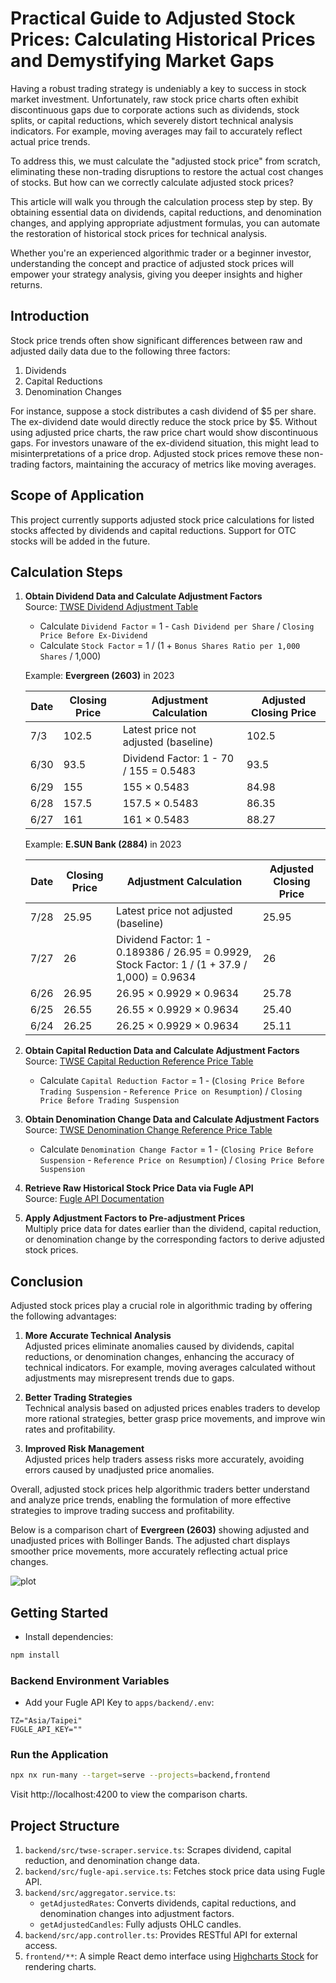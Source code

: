 # Practical Guide to Adjusted Stock Prices: Calculating Historical Prices and Demystifying Market Gaps

Having a robust trading strategy is undeniably a key to success in stock market investment. Unfortunately, raw stock price charts often exhibit discontinuous gaps due to corporate actions such as dividends, stock splits, or capital reductions, which severely distort technical analysis indicators. For example, moving averages may fail to accurately reflect actual price trends.

To address this, we must calculate the "adjusted stock price" from scratch, eliminating these non-trading disruptions to restore the actual cost changes of stocks. But how can we correctly calculate adjusted stock prices?

This article will walk you through the calculation process step by step. By obtaining essential data on dividends, capital reductions, and denomination changes, and applying appropriate adjustment formulas, you can automate the restoration of historical stock prices for technical analysis.

Whether you're an experienced algorithmic trader or a beginner investor, understanding the concept and practice of adjusted stock prices will empower your strategy analysis, giving you deeper insights and higher returns.

## Introduction

Stock price trends often show significant differences between raw and adjusted daily data due to the following three factors:

1. Dividends
2. Capital Reductions
3. Denomination Changes

For instance, suppose a stock distributes a cash dividend of $5 per share. The ex-dividend date would directly reduce the stock price by $5. Without using adjusted price charts, the raw price chart would show discontinuous gaps. For investors unaware of the ex-dividend situation, this might lead to misinterpretations of a price drop. Adjusted stock prices remove these non-trading factors, maintaining the accuracy of metrics like moving averages.

## Scope of Application

This project currently supports adjusted stock price calculations for listed stocks affected by dividends and capital reductions. Support for OTC stocks will be added in the future.

## Calculation Steps

1. **Obtain Dividend Data and Calculate Adjustment Factors**  
   Source: [TWSE Dividend Adjustment Table](https://wwwc.twse.com.tw/zh/announcement/ex-right/twt49u.html)

   - Calculate `Dividend Factor` = 1 - `Cash Dividend per Share` / `Closing Price Before Ex-Dividend`
   - Calculate `Stock Factor` = 1 / (1 + `Bonus Shares Ratio per 1,000 Shares` / 1,000)

   Example: **Evergreen (2603)** in 2023

   | Date   | Closing Price | Adjustment Calculation                  | Adjusted Closing Price |
   |--------|---------------|-----------------------------------------|-------------------------|
   | 7/3    | 102.5         | Latest price not adjusted (baseline)   | 102.5                  |
   | 6/30   | 93.5          | Dividend Factor: 1 - 70 / 155 = 0.5483 | 93.5                   |
   | 6/29   | 155           | 155 × 0.5483                           | 84.98                  |
   | 6/28   | 157.5         | 157.5 × 0.5483                         | 86.35                  |
   | 6/27   | 161           | 161 × 0.5483                           | 88.27                  |

   Example: **E.SUN Bank (2884)** in 2023

   | Date   | Closing Price | Adjustment Calculation                                                                  | Adjusted Closing Price |
   |--------|---------------|-----------------------------------------------------------------------------------------|-------------------------|
   | 7/28   | 25.95         | Latest price not adjusted (baseline)                                                   | 25.95                  |
   | 7/27   | 26            | Dividend Factor: 1 - 0.189386 / 26.95 = 0.9929, Stock Factor: 1 / (1 + 37.9 / 1,000) = 0.9634 | 26                   |
   | 6/26   | 26.95         | 26.95 × 0.9929 × 0.9634                                                                | 25.78                  |
   | 6/25   | 26.55         | 26.55 × 0.9929 × 0.9634                                                                | 25.40                  |
   | 6/24   | 26.25         | 26.25 × 0.9929 × 0.9634                                                                | 25.11                  |

2. **Obtain Capital Reduction Data and Calculate Adjustment Factors**  
   Source: [TWSE Capital Reduction Reference Price Table](https://www.twse.com.tw/zh/announcement/reduction/twtauu.html)

   - Calculate `Capital Reduction Factor` = 1 - (`Closing Price Before Trading Suspension` - `Reference Price on Resumption`) / `Closing Price Before Trading Suspension`

3. **Obtain Denomination Change Data and Calculate Adjustment Factors**  
   Source: [TWSE Denomination Change Reference Price Table](https://www.twse.com.tw/pcversion/zh/page/trading/exchange/TWTB8U.html)

   - Calculate `Denomination Change Factor` = 1 - (`Closing Price Before Suspension` - `Reference Price on Resumption`) / `Closing Price Before Suspension`

4. **Retrieve Raw Historical Stock Price Data via Fugle API**  
   Source: [Fugle API Documentation](https://developer.fugle.tw/docs/data/http-api/historical/candles)

5. **Apply Adjustment Factors to Pre-adjustment Prices**  
   Multiply price data for dates earlier than the dividend, capital reduction, or denomination change by the corresponding factors to derive adjusted stock prices.

## Conclusion

Adjusted stock prices play a crucial role in algorithmic trading by offering the following advantages:

1. **More Accurate Technical Analysis**  
   Adjusted prices eliminate anomalies caused by dividends, capital reductions, or denomination changes, enhancing the accuracy of technical indicators. For example, moving averages calculated without adjustments may misrepresent trends due to gaps.

2. **Better Trading Strategies**  
   Technical analysis based on adjusted prices enables traders to develop more rational strategies, better grasp price movements, and improve win rates and profitability.

3. **Improved Risk Management**  
   Adjusted prices help traders assess risks more accurately, avoiding errors caused by unadjusted price anomalies.

Overall, adjusted stock prices help algorithmic traders better understand and analyze price trends, enabling the formulation of more effective strategies to improve trading success and profitability.

Below is a comparison chart of **Evergreen (2603)** showing adjusted and unadjusted prices with Bollinger Bands. The adjusted chart displays smoother price movements, more accurately reflecting actual price changes.

![plot](./assets/adjustment-comparison.png)

## Getting Started

- Install dependencies:

```bash
npm install
```

### Backend Environment Variables

- Add your Fugle API Key to `apps/backend/.env`:

```env
TZ="Asia/Taipei"
FUGLE_API_KEY=""
```

### Run the Application

```bash
npx nx run-many --target=serve --projects=backend,frontend
```

Visit http://localhost:4200 to view the comparison charts.

## Project Structure

1. `backend/src/twse-scraper.service.ts`: Scrapes dividend, capital reduction, and denomination change data.
2. `backend/src/fugle-api.service.ts`: Fetches stock price data using Fugle API.
3. `backend/src/aggregator.service.ts`:
   - `getAdjustedRates`: Converts dividends, capital reductions, and denomination changes into adjustment factors.
   - `getAdjustedCandles`: Fully adjusts OHLC candles.
4. `backend/src/app.controller.ts`: Provides RESTful API for external access.
5. `frontend/**`: A simple React demo interface using [Highcharts Stock](https://www.highcharts.com/docs/stock/getting-started-stock) for rendering charts.


